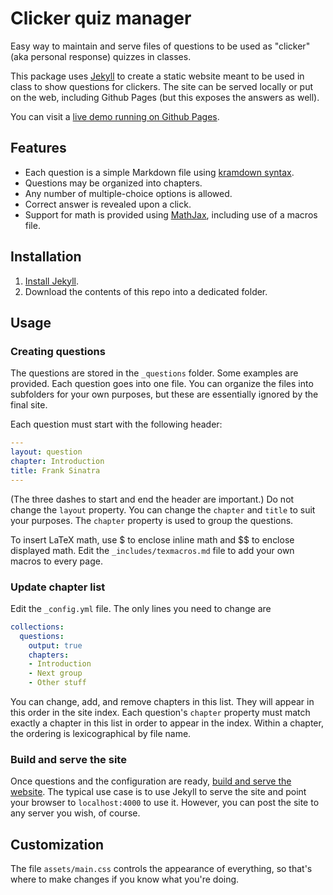 # Clicker quiz manager

Easy way to maintain and serve files of questions to be used as "clicker" (aka personal response) quizzes in classes. 

This package uses [Jekyll](https://jekyllrb.com/) to create a static website meant to be used in class to show questions for clickers. The site can be served locally or put on the web, including Github Pages (but this exposes the answers as well). 

You can visit a [live demo running on Github Pages](https://tobydriscoll.github.io/clicker-quiz/). 

## Features

* Each question is a simple Markdown file using [kramdown syntax](https://kramdown.gettalong.org/syntax.html). 
* Questions may be organized into chapters. 
* Any number of multiple-choice options is allowed. 
* Correct answer is revealed upon a click.
* Support for math is provided using [MathJax](https://www.mathjax.org/), including use of a macros file.

## Installation

1. [Install Jekyll](https://jekyllrb.com/docs/installation/).
1. Download the contents of this repo into a dedicated folder. 

## Usage

### Creating questions

The questions are stored in the `_questions` folder. Some examples are provided. Each question goes into one file. You can organize the files into subfolders for your own purposes, but these are essentially ignored by the final site. 

Each question must start with the following header:
```yaml
---
layout: question
chapter: Introduction
title: Frank Sinatra
---
```
(The three dashes to start and end the header are important.) Do not change the `layout` property. You can change the `chapter` and `title` to suit your purposes. The `chapter` property is used to group the questions. 

To insert LaTeX math, use \$ to enclose inline math and \$\$ to enclose displayed math. Edit the `_includes/texmacros.md` file to add your own macros to every page. 

### Update chapter list

Edit the `_config.yml` file. The only lines you need to change are

```yaml
collections:
  questions:
    output: true
    chapters:
    - Introduction
    - Next group
    - Other stuff
```
You can change, add, and remove chapters in this list. They will appear in this order in the site index. Each question's `chapter` property must match exactly a chapter in this list in order to appear in the index. Within a chapter, the ordering is lexicographical by file name. 

### Build and serve the site

Once questions and the configuration are ready, [build and serve the website](https://jekyllrb.com/docs/usage/). The typical use case is to use Jekyll to serve the site and point your browser to `localhost:4000` to use it. However, you can post the site to any server you wish, of course. 

## Customization

The file `assets/main.css` controls the appearance of everything, so that's where to make changes if you know what you're doing.
